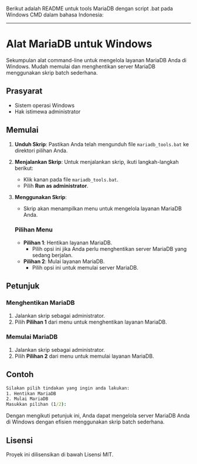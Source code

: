 Berikut adalah README untuk tools MariaDB dengan script .bat pada Windows CMD dalam bahasa Indonesia:

---

# Alat MariaDB untuk Windows

Sekumpulan alat command-line untuk mengelola layanan MariaDB Anda di Windows. Mudah memulai dan menghentikan server MariaDB menggunakan skrip batch sederhana.

## Prasyarat

- Sistem operasi Windows
- Hak istimewa administrator

## Memulai

1. **Unduh Skrip**: Pastikan Anda telah mengunduh file `mariadb_tools.bat` ke direktori pilihan Anda.

2. **Menjalankan Skrip**: Untuk menjalankan skrip, ikuti langkah-langkah berikut:
   - Klik kanan pada file `mariadb_tools.bat`.
   - Pilih **Run as administrator**.

3. **Menggunakan Skrip**:
   - Skrip akan menampilkan menu untuk mengelola layanan MariaDB Anda.
   
   ### Pilihan Menu
   - **Pilihan 1**: Hentikan layanan MariaDB.
     - Pilih opsi ini jika Anda perlu menghentikan server MariaDB yang sedang berjalan.
   - **Pilihan 2**: Mulai layanan MariaDB.
     - Pilih opsi ini untuk memulai server MariaDB.

## Petunjuk

### Menghentikan MariaDB

1. Jalankan skrip sebagai administrator.
2. Pilih **Pilihan 1** dari menu untuk menghentikan layanan MariaDB.

### Memulai MariaDB

1. Jalankan skrip sebagai administrator.
2. Pilih **Pilihan 2** dari menu untuk memulai layanan MariaDB.

## Contoh

```cmd
Silakan pilih tindakan yang ingin anda lakukan:
1. Hentikan MariaDB
2. Mulai MariaDB
Masukkan pilihan (1/2):
```

Dengan mengikuti petunjuk ini, Anda dapat mengelola server MariaDB Anda di Windows dengan efisien menggunakan skrip batch sederhana.

## Lisensi

Proyek ini dilisensikan di bawah Lisensi MIT.
